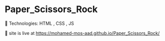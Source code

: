 # Paper_Scissors_Rock

	Technologies: 
HTML , CSS , JS

	 site is live at https://mohamed-mos-aad.github.io/Paper_Scissors_Rock/
